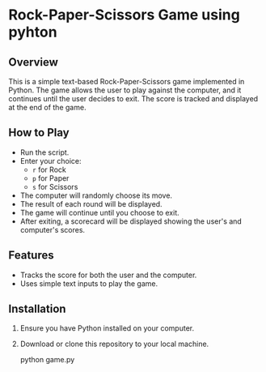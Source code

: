 # Rock-Paper-Scissors Game using pyhton 

## Overview
This is a simple text-based Rock-Paper-Scissors game implemented in Python. The game allows the user to play against the computer, and it continues until the user decides to exit. The score is tracked and displayed at the end of the game.

## How to Play
- Run the script.
- Enter your choice: 
  - `r` for Rock
  - `p` for Paper
  - `s` for Scissors
- The computer will randomly choose its move.
- The result of each round will be displayed.
- The game will continue until you choose to exit.
- After exiting, a scorecard will be displayed showing the user's and computer's scores.

## Features
- Tracks the score for both the user and the computer.
- Uses simple text inputs to play the game.

## Installation
1. Ensure you have Python installed on your computer.
2. Download or clone this repository to your local machine.

   python game.py
